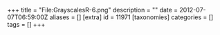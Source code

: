 +++
title = "File:GrayscalesR-6.png"
description = ""
date = 2012-07-07T06:59:00Z
aliases = []
[extra]
id = 11971
[taxonomies]
categories = []
tags = []
+++


